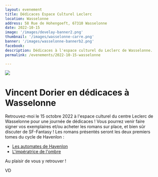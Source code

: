 ```yaml
---
layout: evenement
title: Dédicaces Espace Culturel Leclerc
location: Wasselonne
address: 58 Rue de Hohengoeft, 67310 Wasselonne
date: 2022-10-15
image: '/images/develay-banner2.png'
thumbnail: '/images/wasselonne-carre.png'
banner: '/images/wasselonne-bannerb2.png'
facebook:
description: Dédicaces à l'espace culturel du Leclerc de Wasselonne.
permalink: /evenements/2022-10-15-wasselonne

---
```


![]({{page.image}})

# Vincent Dorier en dédicaces à Wasselonne

Retrouvez-moi le 15 octobre 2022 à l'espace culturel du centre Leclerc de Wasselonne pour une journée de dédicaces ! Vous pourrez venir faire signer vos exemplaires et/ou acheter les romans sur place, et bien sûr discuter de SF-Fantasy !
Les romans présentés seront les deux premiers tomes du cycle de Havenlon :

- [Les automates de Havenlon](https://vincentdorier.com/romans/les-automates-de-havenlon)
- [L'impératrice de l'ombre](https://vincentdorier.com/romans/l-imperatrice-de-l-ombre)

Au plaisir de vous y retrouver !

VD
